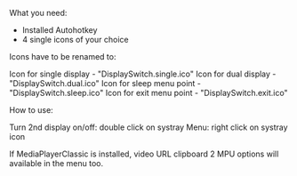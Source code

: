 What you need:

- Installed Autohotkey
- 4 single icons of your choice



Icons have to be renamed to:

Icon for single display -     "DisplaySwitch.single.ico"
Icon for dual display -       "DisplaySwitch.dual.ico"
Icon for sleep menu point -   "DisplaySwitch.sleep.ico"
Icon for exit menu point -    "DisplaySwitch.exit.ico"



How to use:

Turn 2nd display on/off: double click on systray
Menu: right click on systray icon

If MediaPlayerClassic is installed, video URL clipboard 2 MPU options will available in the menu too.

